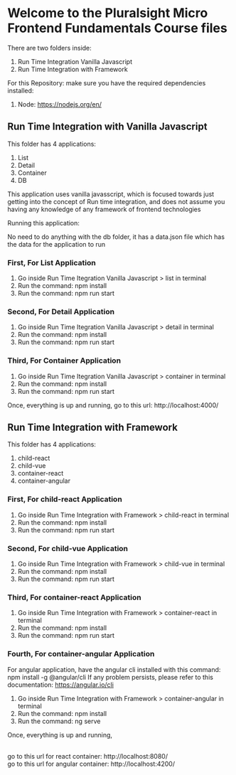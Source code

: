 # Welcome to the Pluralsight Micro Frontend Fundamentals Course files

There are two folders inside:
  1. Run Time Integration Vanilla Javascript
  2. Run Time Integration with Framework
  
For this Repository: make sure you have the required dependencies installed:
  1. Node: https://nodejs.org/en/

  
## Run Time Integration with Vanilla Javascript

This folder has 4 applications:
  1. List
  2. Detail
  3. Container
  4. DB

This application uses vanilla javasscript, which is focused towards just getting into the concept of Run time integration, and does not assume you having any knowledge of any framework of frontend technologies

Running this application:

No need to do anything with the db folder, it has a data.json file which has the data for the application to run
 
### First, For List Application
1. Go inside Run Time Itegration Vanilla Javascript > list in terminal 
2. Run the command: npm install
3. Run the command: npm run start

### Second, For Detail Application
1. Go inside Run Time Itegration Vanilla Javascript > detail in terminal 
2. Run the command: npm install
3. Run the command: npm run start

### Third, For Container Application
1. Go inside Run Time Itegration Vanilla Javascript > container in terminal 
2. Run the command: npm install
3. Run the command: npm run start

Once, everything is up and running, go to this url: http://localhost:4000/

## Run Time Integration with Framework

This folder has 4 applications:
  1. child-react
  2. child-vue
  3. container-react
  4. container-angular
  
### First, For child-react Application
1. Go inside Run Time Integration with Framework > child-react in terminal
2. Run the command: npm install
3. Run the command: npm run start

### Second, For child-vue Application
1. Go inside Run Time Integration with Framework > child-vue in terminal
2. Run the command: npm install
3. Run the command: npm run start

### Third, For container-react Application
1. Go inside Run Time Integration with Framework > container-react in terminal
2. Run the command: npm install
3. Run the command: npm run start

### Fourth, For container-angular Application
For angular application, have the angular cli installed with this command: npm install -g @angular/cli
If any problem persists, please refer to this documentation: https://angular.io/cli

1. Go inside Run Time Integration with Framework > container-angular in terminal
2. Run the command: npm install
3. Run the command: ng serve

Once, everything is up and running, 

 <br>go to this url for react container: http://localhost:8080/
 <br>go to this url for angular container: http://localhost:4200/






